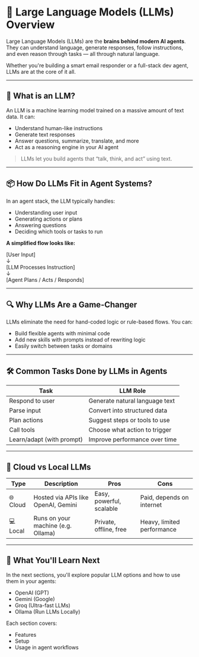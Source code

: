 # 🤖 Large Language Models (LLMs) Overview

Large Language Models (LLMs) are the **brains behind modern AI agents**. They can understand language, generate responses, follow instructions, and even reason through tasks — all through natural language.

Whether you're building a smart email responder or a full-stack dev agent, LLMs are at the core of it all.

---

## 🧠 What is an LLM?

An LLM is a machine learning model trained on a massive amount of text data. It can:
- Understand human-like instructions
- Generate text responses
- Answer questions, summarize, translate, and more
- Act as a reasoning engine in your AI agent

> LLMs let you build agents that “talk, think, and act” using text.

---

## 📦 How Do LLMs Fit in Agent Systems?

In an agent stack, the LLM typically handles:
- Understanding user input
- Generating actions or plans
- Answering questions
- Deciding which tools or tasks to run

**A simplified flow looks like:**

[User Input]\
↓\
[LLM Processes Instruction]\
↓\
[Agent Plans / Acts / Responds]


---

## 🔍 Why LLMs Are a Game-Changer

LLMs eliminate the need for hand-coded logic or rule-based flows. You can:
- Build flexible agents with minimal code
- Add new skills with prompts instead of rewriting logic
- Easily switch between tasks or domains

---

## 🛠️ Common Tasks Done by LLMs in Agents

| Task                     | LLM Role                          |
|--------------------------|-----------------------------------|
| Respond to user          | Generate natural language text    |
| Parse input              | Convert into structured data      |
| Plan actions             | Suggest steps or tools to use     |
| Call tools               | Choose what action to trigger     |
| Learn/adapt (with prompt)| Improve performance over time     |

---

## 🔄 Cloud vs Local LLMs

| Type      | Description                          | Pros                        | Cons                          |
|-----------|--------------------------------------|-----------------------------|-------------------------------|
| 🌐 Cloud  | Hosted via APIs like OpenAI, Gemini  | Easy, powerful, scalable    | Paid, depends on internet     |
| 💻 Local  | Runs on your machine (e.g. Ollama)   | Private, offline, free      | Heavy, limited performance    |

---

## 🧩 What You'll Learn Next

In the next sections, you'll explore popular LLM options and how to use them in your agents:

- OpenAI (GPT)
- Gemini (Google)
- Groq (Ultra-fast LLMs)
- Ollama (Run LLMs Locally)

Each section covers:
- Features
- Setup
- Usage in agent workflows

